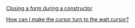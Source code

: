 [Closing a form during a constructor](https://stackoverflow.com/questions/3067901/closing-a-form-during-a-constructor)

[How can I make the cursor turn to the wait cursor?](https://stackoverflow.com/questions/1568557/how-can-i-make-the-cursor-turn-to-the-wait-cursor)
